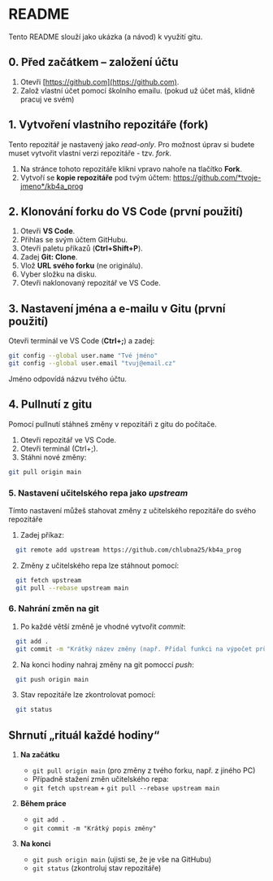 # README
Tento README slouží jako ukázka (a návod) k využití gitu.

## 0. Před začátkem – založení účtu
1. Otevři [https://github.com](https://github.com).
2. Založ vlastní účet pomocí školního emailu.
   (pokud už účet máš, klidně pracuj ve svém)
   
## 1. Vytvoření vlastního repozitáře (fork)
Tento repozitář je nastavený jako *read-only*. Pro možnost úprav si budete muset vytvořit vlastní verzi repozitáře - tzv. *fork*.
1. Na stránce tohoto repozitáře klikni vpravo nahoře na tlačítko **Fork**.
2. Vytvoří se **kopie repozitáře** pod tvým účtem:
   https://github.com/*tvoje-jmeno*/kb4a_prog

## 2. Klonování forku do VS Code (první použití)
1. Otevři **VS Code**.
2. Přihlas se svým účtem GitHubu.
3. Otevři paletu příkazů (**Ctrl+Shift+P**).
4. Zadej **Git: Clone**.
5. Vlož **URL svého forku** (ne originálu).
6. Vyber složku na disku.
7. Otevři naklonovaný repozitář ve VS Code.

## 3. Nastavení jména a e-mailu v Gitu (první použití)
Otevři terminál ve VS Code (**Ctrl+;**) a zadej:
```bash
git config --global user.name "Tvé jméno"
git config --global user.email "tvuj@email.cz"
```
Jméno odpovídá názvu tvého účtu.

## 4. Pullnutí z gitu
Pomocí pullnutí stáhneš změny v repozitáři z gitu do počítače.
1. Otevři repozitář ve VS Code.
2. Otevři terminál (Ctrl+;).
3. Stáhni nové změny:
```bash
git pull origin main
```

### 5. Nastavení učitelského repa jako *upstream*
Tímto nastavení můžeš stahovat změny z učitelského repozitáře do svého repozitáře
1. Zadej příkaz:
```bash
  git remote add upstream https://github.com/chlubna25/kb4a_prog
```
2. Změny z učitelského repa lze stáhnout pomocí:
```bash
  git fetch upstream
  git pull --rebase upstream main
```

### 6. Nahrání změn na git
1. Po každé větší změně je vhodné vytvořit *commit*:
```bash
  git add .
  git commit -m "Krátký název změny (např. Přidal funkci na výpočet průměru)"
```
2. Na konci hodiny nahraj změny na git pomoccí *push*:
```bash
  git push origin main
```
3. Stav repozitáře lze zkontrolovat pomocí:
```bash
  git status
```

## Shrnutí „rituál každé hodiny“
1. **Na začátku**
   - `git pull origin main` (pro změny z tvého forku, např. z jiného PC)
   -  Případně stažení změn učitelského repa:
   -   `git fetch upstream` + `git pull --rebase upstream main`
2. **Během práce**
   - `git add .`  
   - `git commit -m "Krátký popis změny"`  

3. **Na konci**
   - `git push origin main` (ujisti se, že je vše na GitHubu)  
   - `git status` (zkontroluj stav repozitáře)
